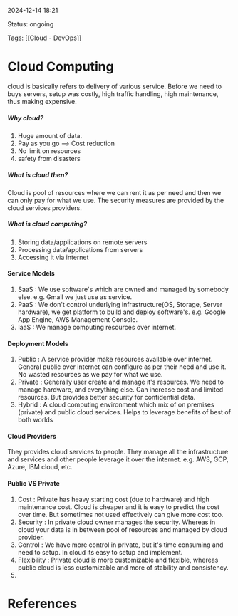 2024-12-14 18:21

Status: ongoing

Tags: [[Cloud - DevOps]]


# Cloud Computing
cloud is basically refers to delivery of various service.
Before we need to buys servers, setup was costly, high traffic handling, high maintenance, thus making expensive.
##### Why cloud? 
1. Huge amount of data.
2. Pay as you go --> Cost reduction
3. No limit on resources
4. safety from disasters

##### What is cloud then?
Cloud is pool of resources where we can rent it as per need and then we can only pay for what we use.
The security measures are provided by the cloud services providers.

##### What is cloud computing?
1. Storing data/applications on remote servers
2. Processing data/applications from servers
3. Accessing it via internet

#### Service Models
1. SaaS : We use software's which are owned and managed by somebody else. e.g. Gmail we just use as service.
2. PaaS : We don't control underlying infrastructure(OS, Storage, Server hardware), we get platform to build and deploy software's. e.g. Google App Engine, AWS Management Console.
3. IaaS : We manage computing resources over internet.


#### Deployment Models
1. Public : A service provider make resources available over internet. General public over internet can configure as per their need and use it. No wasted resources as we pay for what we use.
2. Private : Generally user create and manage it's resources. We need to manage hardware, and everything else. Can increase cost and limited resources. But provides better security for confidential data.
3. Hybrid : A cloud computing environment which mix of on premises (private) and public cloud services. Helps to leverage benefits of best of both worlds

#### Cloud Providers
They provides cloud services to people. They manage all the infrastructure and services and other people leverage it over the internet.
e.g. AWS, GCP, Azure, IBM cloud, etc.


#### Public VS Private
1. Cost : Private has heavy starting cost (due to hardware) and high maintenance cost. Cloud is cheaper and it is easy to predict the cost over time. But sometimes not used effectively can give more cost too.
2. Security : In private cloud owner manages the security. Whereas in cloud your data is in between pool of resources and managed by cloud provider. 
3. Control : We have more control in private, but it's time consuming and  need to setup. In cloud its easy to setup and implement.
4. Flexibility : Private cloud is more customizable and flexible, whereas public cloud is less customizable and more of stability and consistency. 
5. 



# References
